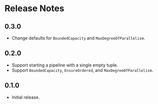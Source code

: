 # Release Notes

## 0.3.0

* Change defaults for `BoundedCapacity` and `MaxDegreeOfParallelism`.

## 0.2.0

* Support starting a pipeline with a single empty tuple.
* Support `BoundedCapacity`, `EnsureOrdered`, and `MaxDegreeOfParallelism`.

## 0.1.0

* Initial release.

